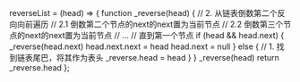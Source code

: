 reverseList = (head) => {
    function _reverse(head) {
      // 2. 从链表倒数第二个反向向前遍历
      // 2.1 倒数第二个节点的next的next置为当前节点
      // 2.2 倒数第三个节点的next的next置为当前节点
      // ...
      // 直到第一个节点
      if (head && head.next) {
        _reverse(head.next)
        head.next.next = head
        head.next = null
      } else { // 1. 找到链表尾巴，将其作为表头
          _reverse.head = head
      }
    }
    _reverse(head)
    return _reverse.head
  };